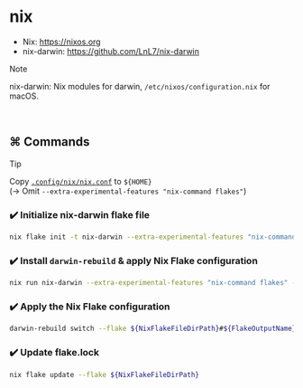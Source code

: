 # nix

- Nix: <https://nixos.org>
- nix-darwin: <https://github.com/LnL7/nix-darwin>  

> [!NOTE]  
> nix-darwin: Nix modules for darwin, `/etc/nixos/configuration.nix` for macOS.

<br>

## ⌘ Commands

> [!TIP]  
> Copy [`.config/nix/nix.conf`](.config/nix/nix.conf) to `${HOME}`  
> (→ Omit `--extra-experimental-features "nix-command flakes"`)

### ✔️ Initialize nix-darwin flake file

```bash
nix flake init -t nix-darwin --extra-experimental-features "nix-command flakes"
```

### ✔️ Install `darwin-rebuild` & apply Nix Flake configuration

```bash
nix run nix-darwin --extra-experimental-features "nix-command flakes" -- switch --flake ${NixFlakeFileDirPath}#${FlakeOutputName}
```

### ✔️ Apply the Nix Flake configuration

```bash
darwin-rebuild switch --flake ${NixFlakeFileDirPath}#${FlakeOutputName}
```

### ✔️ Update flake.lock

```bash
nix flake update --flake ${NixFlakeFileDirPath}
```
